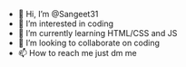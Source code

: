 - 👋 Hi, I’m @Sangeet31
- 👀 I’m interested in coding
- 🌱 I’m currently learning HTML/CSS and JS
- 💞️ I’m looking to collaborate on coding
- 📫 How to reach me just dm me

<!---
Sangeet31/Sangeet31 is a ✨ special ✨ repository because its `README.md` (this file) appears on your GitHub profile.
You can click the Preview link to take a look at your changes.
--->

